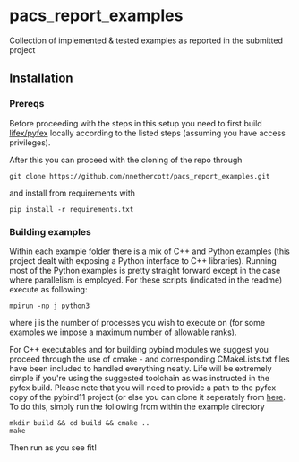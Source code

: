 # pacs_report_examples
Collection of implemented &amp; tested examples as reported in the submitted project 

## Installation 

### Prereqs 
Before proceeding with the steps in this setup you need to first build [lifex/pyfex](https://gitlab.com/lifex/pyfex) locally according to the listed steps (assuming you have access privileges).

After this you can proceed with the cloning of the repo through 
```
git clone https://github.com/nnethercott/pacs_report_examples.git
```
and install from requirements with 
``` 
pip install -r requirements.txt
```

### Building examples
Within each example folder there is a mix of C++ and Python examples (this project dealt with exposing a Python interface to C++ libraries).  Running most of the Python examples is pretty straight forward except in the case where parallelism is employed.  For these scripts (indicated in the readme) execute as following:
```
mpirun -np j python3
```
where j is the number of processes you wish to execute on (for some examples we impose a maximum number of allowable ranks). 

For C++ executables and for building pybind modules we suggest you proceed through the use of cmake - and corresponding CMakeLists.txt files have been included to handled everything neatly.  Life will be extremely simple if you're using the suggested toolchain as was instructed in the pyfex build.  Please note that you will need to provide a path to the pyfex copy of the pybind11 project (or else you can clone it seperately from [here](https://github.com/pybind/pybind11).  To do this, simply run the following from within the example directory 
```
mkdir build && cd build && cmake ..
make 
```
Then run as you see fit!
